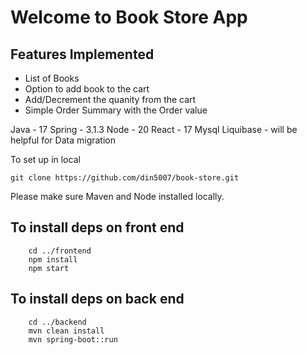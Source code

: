 # Welcome to Book Store App

## Features Implemented
 * List of Books
 * Option to add book to the cart
 * Add/Decrement the quanity from the cart
 * Simple Order Summary with the Order value


Java - 17
Spring - 3.1.3
Node - 20
React - 17
Mysql 
Liquibase - will be helpful for Data migration

To set up in local
```shell
git clone https://github.com/din5007/book-store.git
```
Please make sure Maven and Node installed locally.

## To install deps on front end
```shell
    cd ../frontend
    npm install
    npm start
```

## To install deps on back end

```shell
    cd ../backend
    mvn clean install
    mvn spring-boot::run
```

